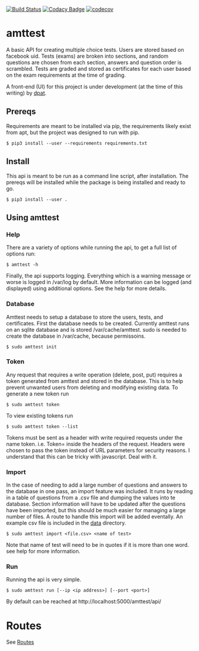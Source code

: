 [![Build Status](https://travis-ci.com/asbalderson/amttest.svg?branch=master)](https://travis-ci.com/asbalderson/amttest)
[![Codacy Badge](https://api.codacy.com/project/badge/Grade/5367f199992041cea4fc8f700de21fe7)](https://www.codacy.com/app/asbalderson/amttest?utm_source=github.com&amp;utm_medium=referral&amp;utm_content=asbalderson/amttest&amp;utm_campaign=Badge_Grade)
[![codecov](https://codecov.io/gh/asbalderson/amttest/branch/master/graph/badge.svg)](https://codecov.io/gh/asbalderson/amttest)

# amttest

A basic API for creating multiple choice tests.  Users are stored based on
facebook uid.  Tests (exams) are broken into sections, and random questions are
chosen from each section, answers and question order is scrambled.  Tests are
graded and stored as certificates for each user based on the exam requirements
at the time of grading.

A front-end (UI) for this project is under development (at the time of this
writing) by [dpat](https://github.com/dpat).

## Prereqs

Requirements are meant to be installed via pip, the requirements likely exist
from apt, but the project was designed to run with pip.
```
$ pip3 install --user --requirements requirements.txt
```

## Install

This api is meant to be run as a command line script, after installation.  The
prereqs will be installed while the package is being installed and ready to go.
```
$ pip3 install --user .
```

## Using amttest
### Help
There are a variety of options while running the api, to get a full list of
options run:

```
$ amttest -h
```
Finally, the api supports logging.  Everything which is a warning message or
worse is logged in /var/log by default.  More information can be logged (and
displayed) using additional options.  See the help for more details.

### Database
Amttest needs to setup a database to store the users, tests, and certificates.
First the database needs to be created.  Currently amttest runs on an sqlite
database and is stored /var/cache/amttest.
sudo is needed to create the database in /var/cache, because permissoins.
```
$ sudo amttest init
```

### Token
Any request that requires a write operation (delete, post, put) requires a
token generated from amttest and stored in the database.  This is to help
prevent unwanted users from deleting and modifying existing data.  To generate
a new token run
```
$ sudo amttest token
```
To view existing tokens run
```
$ sudo amttest token --list
```
Tokens must be sent as a header with write required requests under the name
token.  i.e. Token=<string of characters> inside the headers of the request.
Headers were chosen to pass the token instead of URL parameters for security
reasons.  I understand that this can be tricky with javascript.  Deal with it.

### Import
In the case of needing to add a large number of questions and answers to the
database in one pass, an import feature was included.  It runs by reading in a
table of questions from a .csv file and dumping the values into te database.
Section information will have to be updated after the questions have been
imported, but this should be much easier for managing a large number of files.
A route to handle this import will be added eventally.  An example csv file is
included in the [data](./data) directory.
```
$ sudo amttest import <file.csv> <name of test>
```
Note that name of test will need to be in quotes if it is more than one word.
see help for more information.

### Run
Running the api is very simple.
```
$ sudo amttest run [--ip <ip address>] [--port <port>]
```
By default can be reached at http://localhost:5000/amttest/api/<route>

# Routes
See [Routes](./amttest/routes/README.md)